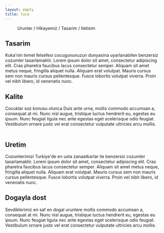 ```yaml
---
layout: empty
title: luca
---
```

<div class="container">
  <div class="row">
    <div class="span7"></div>
    <div class="span5">
      <menu>Urunler / Hikayemiz / Tasarim / Iletisim</menu>
    </div>
  </div>
  <div class="row">
    <div class="offset2 span4">
        <h2>Tasarim</h2>
        Kuka'nin temel felsefesi cocugununuzun dunyasina uyarlanabilen benzersiz cozumler tasarlamaktir. Lorem ipsum dolor sit amet, consectetur adipiscing elit. Cras pharetra faucibus lacus consectetur semper. Aliquam sit amet metus neque, fringilla aliquet nulla. Aliquam erat volutpat. Mauris cursus sem non mauris cursus pellentesque. Fusce lobortis volutpat viverra. Proin vel nibh libero, id venenatis nunc. 
    </div>
    <div class="span4">
        <h2>Kalite</h2>
        Cocuklar soz konusu olunca Duis ante urna, mollis commodo accumsan a, consequat at mi. Nunc nisl augue, tristique luctus hendrerit eu, egestas eu ipsum. Nunc feugiat ligula nec ante egestas eget scelerisque odio feugiat. Vestibulum ornare justo vel erat consectetur vulputate ultricies arcu mollis.
    </div>
  </div>
  <br/>
  <div class="row">
    <div class="offset2 span4">
        <h2>Uretim</h2>
        Cozumlerimizi Turkiye'de en usta zanaatkarlar ile benzersiz cozumler tasarlamaktir. Lorem ipsum dolor sit amet, consectetur adipiscing elit. Cras pharetra faucibus lacus consectetur semper. Aliquam sit amet metus neque, fringilla aliquet nulla. Aliquam erat volutpat. Mauris cursus sem non mauris cursus pellentesque. Fusce lobortis volutpat viverra. Proin vel nibh libero, id venenatis nunc. 
    </div>
    <div class="span4">
        <h2>Dogayla dost</h2>
        Sevdiklerimiz en saf en dogal urunlere mollis commodo accumsan a, consequat at mi. Nunc nisl augue, tristique luctus hendrerit eu, egestas eu ipsum. Nunc feugiat ligula nec ante egestas eget scelerisque odio feugiat. Vestibulum ornare justo vel erat consectetur vulputate ultricies arcu mollis.
    </div>
  </div>
</div>
